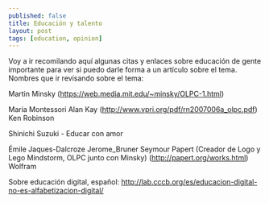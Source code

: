 ```yaml
---
published: false
title: Educación y talento
layout: post
tags: [education, opinion] 
---
```


Voy a ir recomilando aquí algunas citas y enlaces sobre educación de gente importante para ver si puedo darle forma a un artículo sobre el tema. Nombres que ir revisando sobre el tema:

Martin Minsky (https://web.media.mit.edu/~minsky/OLPC-1.html)

Maria Montessori
Alan Kay (http://www.vpri.org/pdf/rn2007006a_olpc.pdf)
Ken Robinson

Shinichi Suzuki - Educar con amor


Émile Jaques-Dalcroze
Jerome_Bruner
Seymour Papert (Creador de Logo y Lego Mindstorm, OLPC junto con Minsky) (http://papert.org/works.html)
Wolfram

Sobre educación digital, español: http://lab.cccb.org/es/educacion-digital-no-es-alfabetizacion-digital/